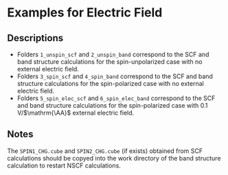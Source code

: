 # Examples for Electric Field

## Descriptions

- Folders `1_unspin_scf` and `2_unspin_band` correspond to the SCF and band structure calculations for the spin-unpolarized case with no external electric field.
- Folders `3_spin_scf` and `4_spin_band` correspond to the SCF and band structure calculations for the spin-polarized case with no external electric field.
- Folders `5_spin_elec_scf` and `6_spin_elec_band` correspond to the SCF and band structure calculations for the spin-polarized case with 0.1 V/$\mathrm{\AA}$ external electric field.

## Notes

The `SPIN1_CHG.cube` and `SPIN2_CHG.cube` (if exists) obtained from SCF calculations should be copyed into the work directory of the band structure calculation to restart NSCF calculations.